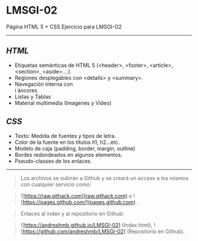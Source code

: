 # LMSGI-02
Página HTML 5 + CSS
Ejercicio para LMSGI-O2
___
## *HTML*
- Etiquetas semánticas de HTML 5 (\<header>, \<footer>, \<article>, \<section>, \<aside>....).
- Regiones desplegables con \<details> y \<summary>.
- Navegación interna con <nav> i àncores
- Listas y Tablas
- Material multimedia (Imagenes y Video)
  
## *CSS*
- Texto: Medida de fuentes y tipos de letra.
- Color de la fuente en los títulos h1, h2...etc.
- Modelo de caja (padding, border, margin, outline)
- Bordes redondeados en algunos elementos.
- Pseudo-classes de los enlaces.

___
 > Los archivos se subirán a Github y se creará un acceso a los mismos con cualquier servicio como:
 
 
 > ![https://raw.githack.com](raw.githack.com) *o* ![https://pages.github.com/](pages.github.com) .
 
 >Enlaces al index y al repositorio en Github:
 
 >![https://andreshmb.github.io/LMSGI-02] (Index.html), ![https://github.com/andreshmb/LMSGI-02] (Repositorio en Github).
 
 
